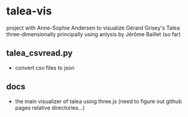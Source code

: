 # talea-vis

project with Anne-Sophie Andersen to visualize Gérard Grisey's Talea three-dimensionally principally using anlysis by Jérôme Baillet (so far)

## talea_csvread.py
- convert csv files to json

## docs
- the main visualizer of talea using three.js (need to figure out github pages relative directories...)
